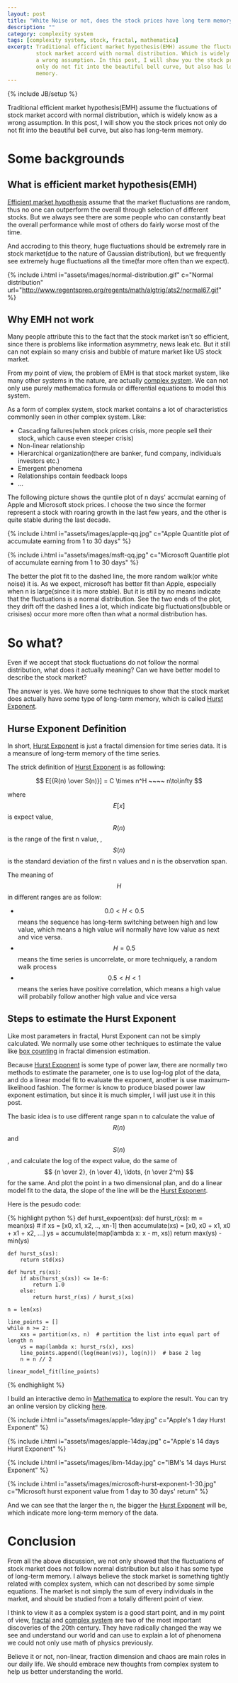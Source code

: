 ```yaml
---
layout: post
title: "White Noise or not, does the stock prices have long term memory"
description: ""
category: complexity system
tags: [complexity system, stock, fractal, mathematica]
excerpt: Traditional efficient market hypothesis(EMH) assume the fluctuations of 
         stock market accord with normal distribution. Which is widely know as 
         a wrong assumption. In this post, I will show you the stock prices not
         only do not fit into the beautiful bell curve, but also has long-term
         memory. 
---
```

{% include JB/setup %}

Traditional efficient market hypothesis(EMH) assume the fluctuations of 
stock market accord with normal distribution, which is widely know as 
a wrong assumption. In this post, I will show you the stock prices not
only do not fit into the beautiful bell curve, but also has long-term
memory. 

# Some backgrounds

## What is efficient market hypothesis(EMH)

[Efficient market hypothesis][1] assume that the market fluctuations are 
random, thus no one can outperform the overall through selection of different
stocks. But we always see there are some people who can constantly beat the 
overall performance while most of others do fairly worse most of the time.

And accroding to this theory, huge fluctuations should be extremely rare in 
stock market(due to the nature of Gaussian distribution), but we frequently 
see extremely huge fluctuations all the time(far more often than we expect).

{% include i.html i="assets/images/normal-distribution.gif" c="Normal distribution" url="http://www.regentsprep.org/regents/math/algtrig/ats2/normal67.gif" %}

## Why EMH not work

Many people attribute this to the fact that the stock market isn't so efficient, 
since there is problems like information asymmetry, news leak etc. But it still 
can not explain so many crisis and bubble of mature market like US stock market.

From my point of view, the problem of EMH is that stock market system, like many
other systems in the nature, are actually [complex system][2]. We can not only
use purely mathematica formula or differential equations to model this system.

As a form of complex system, stock market contains a lot of characteristics 
commonlly seen in other complex system. Like:

+ Cascading failures(when stock prices crisis, more people sell their 
stock, which cause even steeper crisis)
+ Non-linear relationship
+ Hierarchical organization(there are banker, fund company, individuals 
  investors etc.)
+ Emergent phenomena
+ Relationships contain feedback loops
+ ...

The following picture shows the quntile plot of n days' accmulat earning of 
Apple and Microsoft stock prices. I choose the two since the former represent
a stock with roaring growth in the last few years, and the other is quite stable
during the last decade.

{% include i.html i="assets/images/apple-qq.jpg" c="Apple Quantitle plot of accumulate earning from 1 to 30 days" %}

{% include i.html i="assets/images/msft-qq.jpg" c="Microsoft Quantitle plot of accumulate earning from 1 to 30 days" %}

The better the plot fit to the dashed line, the more random walk(or white noise)
it is. As we expect, microsoft has better fit than Apple, especially when n is 
large(since it is more stable). But it is still by no means indicate that the 
fluctuations is a normal distribution. See the two ends of the plot, they drift
off the dashed lines a lot, which indicate big fluctuations(bubble or crisises) 
occur more more often than what a normal distribution has. 

# So what? 

Even if we accept that stock fluctuations do not follow the normal distribution,
what does it actually meaning? Can we have better model to describe the stock 
market? 

The answer is yes. We have some techniques to show that the stock market does 
actually have some type of long-term memory, which is called [Hurst Exponent][3].

## Hurse Exponent Definition 

In short, [Hurst Exponent][3] is just a fractal dimension for time series data.
It is a meansure of long-term memory of the time series. 

The strick definition of [Hurst Exponent][3] is as following:

$$ E[{R(n) \over S(n)}] = C \times n^H  ~~~~ n\to\infty $$

where $$ E[x] $$ is expect value, $$ R(n) $$ is the range of the first n value, 
, $$ S(n) $$ is the standard deviation of the first n values and n is the 
observation span.

The meaning of $$ H $$ in different ranges are as follow:

+ $$ 0.0 < H < 0.5 $$ means the sequence has long-term switching between high 
  and low value, which means a high value will normally have low value as next
  and vice versa.
+ $$ H = 0.5 $$ means the time series is uncorrelate, or more techniquely, a 
  random walk process
+ $$ 0.5 < H < 1 $$ means the series have positive correlation, which means 
  a high value will probabily follow another high value and vice versa

## Steps to estimate the Hurst Exponent

Like most parameters in fractal, Hurst Exponent can not be simply calculated.
We normally use some other techniques to estimate the value like [box counting][5]
in fractal dimension estimation.

Because [Hurst Exponent][3] is some type of power law, there are normally two 
methods to estimate the parameter, one is to use log-log plot of the data, and 
do a linear model fit to evaluate the exponent, another is use 
maximum-likelihood fashion. The former is know to produce biased power law 
exponent estimation, but since it is much simpler, I will just use it in this
post.

The basic idea is to use different range span n to calculate the value of 
$$ R(n) $$ and $$ S(n) $$, and calculate the log of the expect value, do the 
same of $$ {n \over 2}, {n \over 4}, \ldots, {n \over 2^m} $$ for the same. And 
plot the point in a two dimensional plan, and do a linear model fit to 
the data, the slope of the line will be the [Hurst Exponent][3].

Here is the pesudo code:

{% highlight python %}
def hurst_expoent(xs):
    def hurst_r(xs):
        m = mean(xs)
        # if xs = [x0, x1, x2, .., xn-1] then accumulate(xs) = [x0, x0 + x1, x0 + x1 + x2, ...]
        ys = accumulate(map(lambda x: x - m, xs)) 
        return max(ys) - min(ys)

    def hurst_s(xs):
        return std(xs)

    def hurst_rs(xs):
        if abs(hurst_s(xs)) <= 1e-6:
            return 1.0
        else:
            return hurst_r(xs) / hurst_s(xs)

    n = len(xs)

    line_points = []
    while n >= 2:
        xxs = partition(xs, n)  # partition the list into equal part of length n
        vs = map(lambda x: hurst_rs(x), xxs)
        line_points.append((log(mean(vs)), log(n)))  # base 2 log
        n = n // 2

    linear_model_fit(line_points)
{% endhighlight %}

I build an interactive demo in [Mathematica][7] to explore the result. You can
try an online version by clicking [here][8]. 

{% include i.html i="assets/images/apple-1day.jpg" c="Apple's 1 day Hurst Exponent" %}

{% include i.html i="assets/images/apple-14day.jpg" c="Apple's 14 days Hurst Exponent" %}

{% include i.html i="assets/images/ibm-14day.jpg" c="IBM's 14 days Hurst Exponent" %}

{% include i.html i="assets/images/microsoft-hurst-exponent-1-30.jpg" c="Microsoft hurst exponent value from 1 day to 30 days' return" %}

And we can see that the larger the n, the bigger the [Hurst Exponent][3] will 
be, which indicate more long-term memory of the data. 

# Conclusion

From all the above discussion, we not only showed that the fluctuations of 
stock market does not follow normal distribution but also it has some type 
of long-term memory. I always believe the stock market is something tightly 
related with complex system, which can not described by some simple equations.
The market is not simply the sum of every individuals in the market, and 
should be studied from a totally different point of view. 

I think to view it as a complex system is a good start point, and in my point
of view, [fractal][9] and [complex system][2] are two of the most important 
discoveries of the 20th century. They have radically changed the way we see 
and understand our world and can use to explain a lot of phenomena we could 
not only use math of physics previously.

Believe it or not, non-linear, fraction dimension and chaos are main roles
in our daily life. We should embrace new thoughts from complex system to 
help us better understanding the world.


[1]: https://en.wikipedia.org/wiki/Efficient-market_hypothesis
[2]: https://en.wikipedia.org/wiki/Complex_system
[3]: https://en.wikipedia.org/wiki/Hurst_exponent
[4]: http://mathworld.wolfram.com/HurstExponent.html
[5]: https://en.wikipedia.org/wiki/Box_counting
[6]: http://epubs.siam.org/doi/abs/10.1137/070710111
[7]: https://www.wolfram.com/mathematica/
[8]: https://www.wolframcloud.com/objects/d9186611-6891-457e-85ad-075556dfb803
[9]: https://en.wikipedia.org/wiki/Fractal